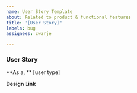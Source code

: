 ```yaml
---
name: User Story Template
about: Related to product & functional features
title: "[User Story]"
labels: bug
assignees: cwarje

---
```


### User Story
**As a, ** [user type]

**Design Link**
